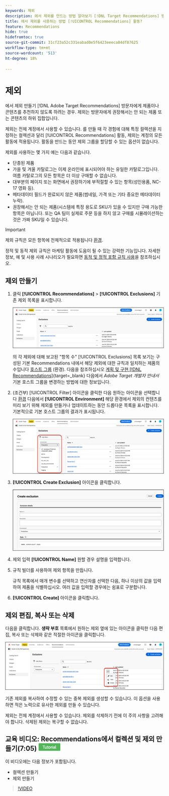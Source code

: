 ```yaml
---
keywords: 제외
description: 에서 제외를 만드는 방법 알아보기 [!DNL Target Recommendations] 방문자에게 제품이나 콘텐츠를 추천하지 않도록 하려는 경우.
title: 에서 제외를 사용하는 방법 [!UICONTROL Recommendations] 활동?
feature: Recommendations
hide: true
hidefromtoc: true
source-git-commit: 31cf23a52c331eabad0e5f6423eeeca84df87625
workflow-type: tm+mt
source-wordcount: '513'
ht-degree: 18%

---
```


# 제외

에서 제외 만들기 [!DNL Adobe Target Recommendations] 방문자에게 제품이나 콘텐츠를 추천하지 않도록 하려는 경우. 제외는 방문자에게 권장해서는 안 되는 제품 또는 콘텐츠의 하위 집합입니다.

제외는 전체 계정에서 사용할 수 있습니다. 를 만들 때 각 경험에 대해 특정 컬렉션을 지정하는 컬렉션과 달리 [!UICONTROL Recommendations] 활동, 제외는 계정의 모든 활동에 적용됩니다. 활동을 만드는 동안 제외 그룹을 할당할 수 있는 옵션이 없습니다.

제외를 사용하는 몇 가지 예는 다음과 같습니다.

* 단종된 제품
* 가을 및 겨울 카탈로그는 이제 온라인에 표시되어야 하는 유일한 카탈로그입니다. 여름 카탈로그의 모든 항목은 더 이상 구매할 수 없습니다.
* 대부분의 페이지 또는 화면에서 권장하기에 부적절할 수 있는 항목(성인용품, NC-17 영화 등).
* 메타데이터 필드가 완료되지 않은 제품(썸네일, 가격 또는 기타 중요한 메타데이터 누락).
* 권장해서는 안 되는 제품(시스템에 특정 용도로 SKU가 있을 수 있지만 구매 가능한 항목은 아닙니다. 또는 QA 팀이 실제로 주문 등을 하지 않고 구매를 시뮬레이션하는 것은 가짜 SKU일 수 있습니다.

>[!IMPORTANT]
>
>제외 규칙은 모든 항목에 전체적으로 적용됩니다 [환경](/help/main/administrating-target/environments.md).
>
>정적 및 동적 제외 규칙은 마케팅 활동에 도움이 될 수 있는 강력한 기능입니다. 자세한 정보, 예 및 사용 사례 시나리오가 필요하면 [동적 및 정적 포함 규칙 사용](/help/main/c-recommendations/c-algorithms/use-dynamic-and-static-inclusion-rules.md#concept_4CB5C0FA705D4E449BD0B37B3D987F9F)을 참조하십시오.

## 제외 만들기

1. 클릭 **[!UICONTROL Recommendations]** > **[!UICONTROL Exclusions]** 기존 제외 목록을 표시합니다.

   ![exclusions_list 이미지](assets/exclusions-list.png)

   의 각 제외에 대해 보고된 &quot;항목 수&quot; [!UICONTROL Exclusions] 목록 보기는 구성된 기본 Recommendations 내에서 해당 제외에 대한 규칙과 일치하는 제품의 수입니다 [호스트 그룹](/help/main/administrating-target/hosts.md) (환경). 다음을 참조하십시오 [계획 및 구현 [!DNL Recommendations]](https://experienceleague.adobe.com/en/docs/target-dev/developer/recommendations){target=_blank} 다음에서 *Adobe Target 개발자 안내서* 기본 호스트 그룹을 변경하는 방법에 대한 정보입니다.

1. (조건부) [!UICONTROL Filter] 아이콘을 클릭한 다음 원하는 아이콘을 선택합니다 [환경](/help/main/administrating-target/environments.md) 다음에서 **[!UICONTROL Environment]** 해당 환경에서 제외의 컨텐츠를 미리 보기 위해 제외를 만들거나 업데이트하는 동안 드롭다운 목록을 표시합니다. 기본적으로 기본 호스트 그룹의 결과가 표시됩니다.

   ![제외 만들기](/help/main/c-recommendations/c-products/assets/choose-environment.png)

1. **[!UICONTROL Create Exclusion]** 아이콘을 클릭합니다.

   ![제외 만들기 대화 상자](/help/main/c-recommendations/c-products/assets/create-exclusion.png)

1. 제외 입력 **[!UICONTROL Name]** 원할 경우 설명을 입력합니다.

1. 규칙 빌더를 사용하여 제외 항목을 만듭니다.

   규칙 목록에서 매개 변수를 선택하고 연산자를 선택한 다음, 하나 이상의 값을 입력하여 제품을 식별하십시오. 여러 값을 입력할 경우에는 쉼표로 구분합니다.

1. **[!UICONTROL Create]** 아이콘을 클릭합니다.

<!-- ## Create an exclusion using Advanced Search

You can also create exclusions using [!UICONTROL Advanced Search] on the [Catalog Search](/help/main/c-recommendations/c-products/catalog-search.md#save-as) page ( [!UICONTROL Recommendations] > [!UICONTROL Catalog Search] > [!UICONTROL Advanced Search]). 

![Save as dialog](/help/main/c-recommendations/c-products/assets/save-as.png)

After creating a search using "id > contains," for example, you can then click [!UICONTROL Save As] > [!UICONTROL Exclusion].

>[!IMPORTANT]
>
>The [!UICONTROL Advanced Search] functionality is case-insensitive; however, products returned at the time of delivery are based on case-sensitive search. This mismatch might lead to confusion. Ensure that you consider case-sensitivity when you create exclusions based on results using the Advanced Search functionality. For example, if you perform a search for "Holiday," that initial search lists results containing "Holiday" and "holiday." If you then create an exclusion with the intent to exclude products containing "holiday," only products containing "holiday" are excluded. Products containing "Holiday" are not excluded. -->

## 제외 편집, 복사 또는 삭제

다음을 클릭합니다. **생략 부호** 목록에서 원하는 제외 옆에 있는 아이콘을 클릭한 다음 편집, 복사 또는 삭제와 같은 적절한 아이콘을 클릭합니다.

![옵션: 편집, 복사 및 삭제](/help/main/c-recommendations/c-products/assets/edit-copy-delete.png)

기존 제외를 복사하여 수정할 수 있는 중복 제외를 생성할 수 있습니다. 이 옵션을 사용하면 적은 노력으로 유사한 제외를 만들 수 있습니다.

제외는 전체 계정에서 사용할 수 있습니다. 제외를 삭제하기 전에 이 주의 사항을 고려해야 합니다. 삭제된 제외는 복구할 수 없습니다.

## 교육 비디오: Recommendations에서 컬렉션 및 제외 만들기(7:05) ![튜토리얼 배지](/help/main/assets/tutorial.png)

이 비디오에는 다음 정보가 포함됩니다.

* 컬렉션 만들기
* 제외 만들기

>[!VIDEO](https://video.tv.adobe.com/v/27689)